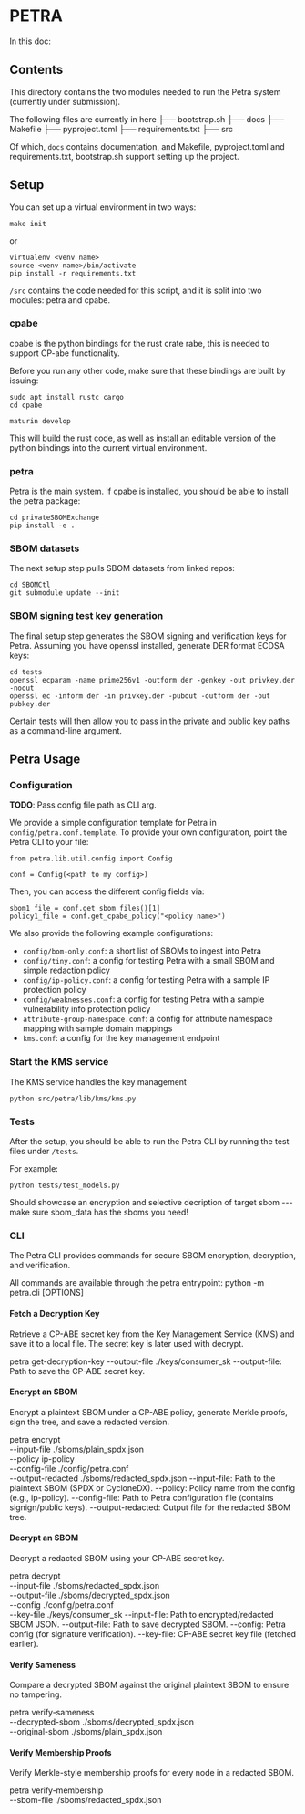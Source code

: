 # PETRA

In this doc:

[Dir contents]: #contents
[Petra setup]: #setup
[Using Petra]: #petra-usage

## Contents

This directory contains the two modules needed to run the Petra system (currently under submission).

The following files are currently in here
├── bootstrap.sh
├── docs
├── Makefile
├── pyproject.toml
├── requirements.txt
├── src

Of which, `docs` contains documentation, and Makefile, pyproject.toml and
requirements.txt, bootstrap.sh support setting up the project.

## Setup

You can set up a virtual environment in two ways:

```
make init
```

or

```
virtualenv <venv name>
source <venv name>/bin/activate
pip install -r requirements.txt
```

`/src` contains the code needed for this script, and it is split into two modules: petra and cpabe.

### cpabe

cpabe is the python bindings for the rust crate rabe, this is needed to support CP-abe functionality.

Before you run any other code, make sure that these bindings are built by issuing:

```
sudo apt install rustc cargo
cd cpabe

maturin develop
```

This will build the rust code, as well as install an editable version of the
python bindings into the current virtual environment.

### petra

Petra is the main system. If cpabe is installed, you should be able to
install the petra package:

```
cd privateSBOMExchange
pip install -e .
```

### SBOM datasets

The next setup step pulls SBOM datasets from linked repos:

```
cd SBOMCtl
git submodule update --init
```

### SBOM signing test key generation

The final setup step generates the SBOM signing and verification keys for
Petra. Assuming you have openssl installed, generate DER format ECDSA keys:

```
cd tests
openssl ecparam -name prime256v1 -outform der -genkey -out privkey.der -noout
openssl ec -inform der -in privkey.der -pubout -outform der -out pubkey.der
```

Certain tests will then allow you to pass in the private and public key paths as a command-line argument.

## Petra Usage

### Configuration

**TODO**: Pass config file path as CLI arg.

We provide a simple configuration template for Petra in `config/petra.conf.template`. To provide your own configuration,
point the Petra CLI to your file:

```
from petra.lib.util.config import Config

conf = Config(<path to my config>)
```

Then, you can access the different config fields via:

```
sbom1_file = conf.get_sbom_files()[1]
policy1_file = conf.get_cpabe_policy("<policy name>")
```

We also provide the following example configurations:

* `config/bom-only.conf`: a short list of SBOMs to ingest into Petra
* `config/tiny.conf`: a config for testing Petra with a small SBOM and simple redaction policy
* `config/ip-policy.conf`: a config for testing Petra with a sample IP protection policy
* `config/weaknesses.conf`: a config for testing Petra with a sample vulnerability info protection policy
* `attribute-group-namespace.conf`: a config for attribute namespace mapping with sample domain mappings
* `kms.conf`: a config for the key management endpoint

### Start the KMS service
The KMS service handles the key management

```
python src/petra/lib/kms/kms.py
```

### Tests

After the setup, you should be able to run the Petra CLI by running the test files under `/tests`.

For example:

```
python tests/test_models.py
```

Should showcase an encryption and selective decription of target sbom --- make
sure sbom\_data has the sboms you need!

### CLI 

The Petra CLI provides commands for secure SBOM encryption, decryption, and verification.

All commands are available through the petra entrypoint:
python -m petra.cli <command> [OPTIONS]

#### Fetch a Decryption Key

Retrieve a CP-ABE secret key from the Key Management Service (KMS) and save it to a local file.
The secret key is later used with decrypt.

petra get-decryption-key --output-file ./keys/consumer_sk
--output-file: Path to save the CP-ABE secret key.

#### Encrypt an SBOM

Encrypt a plaintext SBOM under a CP-ABE policy, generate Merkle proofs, sign the tree, and save a redacted version.

petra encrypt \
  --input-file ./sboms/plain_spdx.json \
  --policy ip-policy \
  --config-file ./config/petra.conf \
  --output-redacted ./sboms/redacted_spdx.json
--input-file: Path to the plaintext SBOM (SPDX or CycloneDX).
--policy: Policy name from the config (e.g., ip-policy).
--config-file: Path to Petra configuration file (contains signign/public keys).
--output-redacted: Output file for the redacted SBOM tree.

#### Decrypt an SBOM

Decrypt a redacted SBOM using your CP-ABE secret key.

petra decrypt \
  --input-file ./sboms/redacted_spdx.json \
  --output-file ./sboms/decrypted_spdx.json \
  --config ./config/petra.conf \
  --key-file ./keys/consumer_sk
--input-file: Path to encrypted/redacted SBOM JSON.
--output-file: Path to save decrypted SBOM.
--config: Petra config (for signature verification).
--key-file: CP-ABE secret key file (fetched earlier).

#### Verify Sameness

Compare a decrypted SBOM against the original plaintext SBOM to ensure no tampering.

petra verify-sameness \
  --decrypted-sbom ./sboms/decrypted_spdx.json \
  --original-sbom ./sboms/plain_spdx.json

#### Verify Membership Proofs

Verify Merkle-style membership proofs for every node in a redacted SBOM.

petra verify-membership \
  --sbom-file ./sboms/redacted_spdx.json

